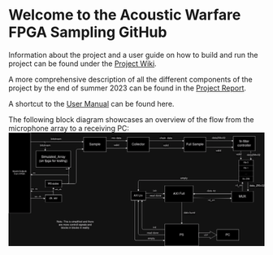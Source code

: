 # Welcome to the Acoustic Warfare FPGA Sampling GitHub

Information about the project and a user guide on how to build and run the project can be found under the [Project Wiki](../../wiki).

A more comprehensive description of all the different components of the project by the end of summer 2023 can be found in the [Project Report](https://github.com/acoustic-warfare/Beamforming/blob/main/Ljudkriget.pdf). 

A shortcut to the [User Manual](https://github.com/acoustic-warfare/FPGA-sampling/wiki/User-Manual) can be found here.

The following block diagram showcases an overview of the flow from the microphone array to a receiving PC:
![Block Diagram](/doc/pictures/full_diagram_axi_full.png)
